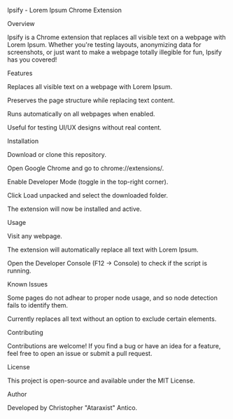 Ipsify - Lorem Ipsum Chrome Extension

Overview

  Ipsify is a Chrome extension that replaces all visible text on a webpage with Lorem Ipsum. Whether you're testing layouts, anonymizing data for screenshots, or just want to make a webpage totally illegible for fun, Ipsify has you covered!

Features

  Replaces all visible text on a webpage with Lorem Ipsum.

  Preserves the page structure while replacing text content.

  Runs automatically on all webpages when enabled.

  Useful for testing UI/UX designs without real content.

Installation

  Download or clone this repository.

  Open Google Chrome and go to chrome://extensions/.

  Enable Developer Mode (toggle in the top-right corner).

  Click Load unpacked and select the downloaded folder.

  The extension will now be installed and active.

Usage

  Visit any webpage.

  The extension will automatically replace all text with Lorem Ipsum.

  Open the Developer Console (F12 → Console) to check if the script is running.

Known Issues

  Some pages do not adhear to proper node usage, and so node detection fails to identify them.

  Currently replaces all text without an option to exclude certain elements.

Contributing

  Contributions are welcome! If you find a bug or have an idea for a feature, feel free to open an issue or submit a pull request.

License

  This project is open-source and available under the MIT License.

Author

  Developed by Christopher "Ataraxist" Antico.
